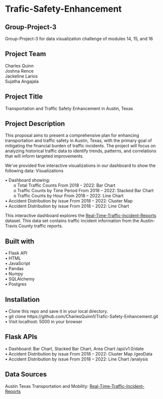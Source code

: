 # Trafic-Safety-Enhancement

<h2>Group-Project-3</h2>
<p>Group-Project-3 for data visualization challenge of modules 14, 15, and 16</p>

<h2>Project Team</h2>
Charles Quinn<br>
Joshna Rence<br>
Jackeline Larios<br>
Sujatha Angajala<br>

<h2>Project Title</h2>
<p>Transportation and Traffic Safety Enhancement in Austin, Texas</p>

<h2>Project Description</h2>
<p>This proposal aims to present a comprehensive plan for enhancing transportation and traffic safety in Austin, Texas, with the primary goal of mitigating the financial burden of traffic incidents. The project will focus on analyzing historical traffic data to identify trends, patterns, and correlations that will inform targeted improvements.</p>

<p>We've provided five interactive visualizations in our dashboard to show the following data:
Visualizations</p>

•	Dashboard showing:<br>
  &emsp;&emsp;o	Total Traffic Counts From 2018 - 2022: Bar Chart<br>
  &emsp;&emsp;o	Traffic Counts by Time Period From 2018 – 2022: Stacked Bar Chart<br>
  &emsp;&emsp;o	Traffic Counts by Hour From 2018 – 2022: Line Chart<br>
•	Accident Distribution by issue From 2018 – 2022: Cluster Map<br>
•	Accident Distribution by issue From 2018 – 2022: Line Chart<br>

<p>This interactive dashboard explores the <a href="https://data.austintexas.gov/Transportation-and-Mobility/Real-Time-Traffic-Incident-Reports/dx9v-zd7x">Real-Time-Traffic-Incident-Reports</a> dataset. This data set contains traffic incident information from the Austin-Travis County traffic reports.</p>

<h2>Built with</h2>
•	Flask API<br>
•	HTML<br>
•	JavaScript<br>
•	Pandas<br>
•	Numpy<br>
•	SQLAlchemy<br>
•	Postgres<br>

<h2>Installation</h2>
•	Clone this repo and save it in your local directory.<br>
•	git clone https://github.com/CharlesQuinn1/Trafic-Safety-Enhancement.git<br>
•	Visit localhost: 5000 in your browser<br>

<h2>Flask APIs</h2>
•	Dashboard: Bar Chart, Stacked Bar Chart, Area Chart /api/v1.0/date<br>
•	Accident Distribution by issue From 2018 – 2022: Cluster Map /geoData<br>
•	Accident Distribution by issue From 2018 – 2022: Line Chart /analysis<br>

<h2>Data Sources</h2>
<p>Austin Texas Transportation and Mobility: <a href="https://data.austintexas.gov/Transportation-and-Mobility/Real-Time-Traffic-Incident-Reports/dx9v-zd7x">Real-Time-Traffic-Incident-Reports</a></p>
